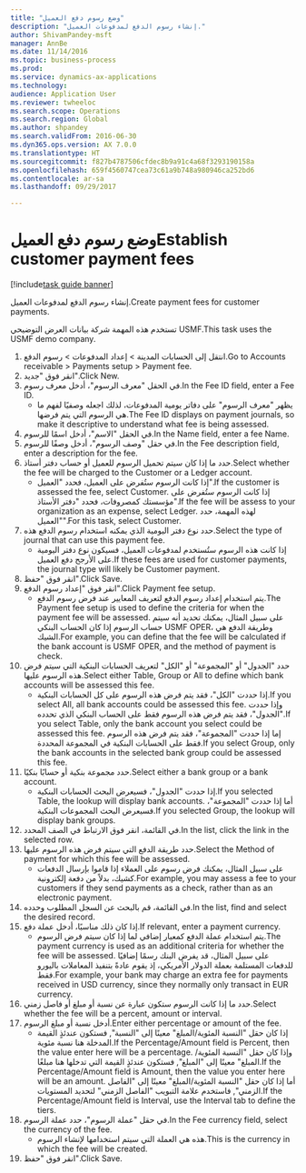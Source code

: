 ```yaml
--- 
title: "‏‫وضع رسوم دفع العميل‬"
description: "إنشاء رسوم الدفع لمدفوعات العميل."
author: ShivamPandey-msft
manager: AnnBe
ms.date: 11/14/2016
ms.topic: business-process
ms.prod: 
ms.service: dynamics-ax-applications
ms.technology: 
audience: Application User
ms.reviewer: twheeloc
ms.search.scope: Operations
ms.search.region: Global
ms.author: shpandey
ms.search.validFrom: 2016-06-30
ms.dyn365.ops.version: AX 7.0.0
ms.translationtype: HT
ms.sourcegitcommit: f827b4787506cfdec8b9a91c4a68f3293190158a
ms.openlocfilehash: 659f4560747cea73c61a9b748a980946ca252bd6
ms.contentlocale: ar-sa
ms.lasthandoff: 09/29/2017

---
```

# <a name="establish-customer-payment-fees"></a><span data-ttu-id="6b5cb-103">‏‫وضع رسوم دفع العميل‬</span><span class="sxs-lookup"><span data-stu-id="6b5cb-103">Establish customer payment fees</span></span>

[!include[task guide banner](../../includes/task-guide-banner.md)]

<span data-ttu-id="6b5cb-104">إنشاء رسوم الدفع لمدفوعات العميل.</span><span class="sxs-lookup"><span data-stu-id="6b5cb-104">Create payment fees for customer payments.</span></span>

<span data-ttu-id="6b5cb-105">تستخدم هذه المهمة شركة بيانات العرض التوضيحي USMF.</span><span class="sxs-lookup"><span data-stu-id="6b5cb-105">This task uses the USMF demo company.</span></span>

1. <span data-ttu-id="6b5cb-106">انتقل إلى الحسابات المدينة > إعداد المدفوعات‬ > رسوم الدفع‬.</span><span class="sxs-lookup"><span data-stu-id="6b5cb-106">Go to Accounts receivable > Payments setup > Payment fee.</span></span>
2. <span data-ttu-id="6b5cb-107">انقر فوق "جديد".</span><span class="sxs-lookup"><span data-stu-id="6b5cb-107">Click New.</span></span>
3. <span data-ttu-id="6b5cb-108">في الحقل "معرف الرسوم"، أدخل معرف رسوم.</span><span class="sxs-lookup"><span data-stu-id="6b5cb-108">In the Fee ID field, enter a Fee ID.</span></span>
    * <span data-ttu-id="6b5cb-109">يظهر "معرف الرسوم" على دفاتر يومية المدفوعات، لذلك اجعله وصفيًا لفهم ما هي الرسوم التي يتم فرضها.</span><span class="sxs-lookup"><span data-stu-id="6b5cb-109">The Fee ID displays on payment journals, so make it descriptive to understand what fee is being assessed.</span></span>  
4. <span data-ttu-id="6b5cb-110">في الحقل "الاسم"، أدخل اسمًا للرسوم.</span><span class="sxs-lookup"><span data-stu-id="6b5cb-110">In the Name field, enter a fee Name.</span></span>
5. <span data-ttu-id="6b5cb-111">في حقل "وصف الرسوم"، أدخل وصفًا للرسوم.</span><span class="sxs-lookup"><span data-stu-id="6b5cb-111">In the Fee description field, enter a description for the fee.</span></span>
6. <span data-ttu-id="6b5cb-112">حدد ما إذا كان سيتم تحميل الرسوم للعميل أو حساب دفتر أستاذ.</span><span class="sxs-lookup"><span data-stu-id="6b5cb-112">Select whether the fee will be charged to the Customer or a Ledger account.</span></span>
    * <span data-ttu-id="6b5cb-113">إذا كانت الرسوم ستُفرض على العميل، فحدد "العميل".</span><span class="sxs-lookup"><span data-stu-id="6b5cb-113">If the customer is assessed the fee, select Customer.</span></span> <span data-ttu-id="6b5cb-114">إذا كانت الرسوم ستُفرض على مؤسستك كمصروفات، فحدد "دفتر الأستاذ‬".</span><span class="sxs-lookup"><span data-stu-id="6b5cb-114">If the fee will be assess to your organization as an expense, select Ledger.</span></span> <span data-ttu-id="6b5cb-115">لهذه المهمة، حدد "العميل".</span><span class="sxs-lookup"><span data-stu-id="6b5cb-115">For this task, select Customer.</span></span>  
7. <span data-ttu-id="6b5cb-116">حدد نوع دفتر اليومية الذي يمكنه استخدام رسوم الدفع هذه.</span><span class="sxs-lookup"><span data-stu-id="6b5cb-116">Select the type of  journal that can use this payment fee.</span></span>
    * <span data-ttu-id="6b5cb-117">إذا كانت هذه الرسوم ستُستخدم لمدفوعات العميل، فسيكون نوع دفتر اليومية على الأرجح دفع العميل‬.</span><span class="sxs-lookup"><span data-stu-id="6b5cb-117">If these fees are used for customer payments, the journal type will likely be Customer payment.</span></span>  
8. <span data-ttu-id="6b5cb-118">انقر فوق "حفظ".</span><span class="sxs-lookup"><span data-stu-id="6b5cb-118">Click Save.</span></span>
9. <span data-ttu-id="6b5cb-119">انقر فوق "إعداد رسوم الدفع‬".</span><span class="sxs-lookup"><span data-stu-id="6b5cb-119">Click Payment fee setup.</span></span>
    * <span data-ttu-id="6b5cb-120">يتم استخدام إعداد رسوم الدفع لتعريف المعايير عند فرض رسوم الدفع.</span><span class="sxs-lookup"><span data-stu-id="6b5cb-120">The Payment fee setup is used to define the criteria for when the payment fee will be assessed.</span></span>  <span data-ttu-id="6b5cb-121">على سبيل المثال، يمكنك تحديد أنه سيتم حساب الرسوم إذا كان الحساب البنكي USMF OPER، وطريقة الدفع هي الشيك.</span><span class="sxs-lookup"><span data-stu-id="6b5cb-121">For example, you can define that the fee will be calculated if the bank account is USMF OPER, and the method of payment is check.</span></span>  
10. <span data-ttu-id="6b5cb-122">حدد "الجدول" أو "المجموعة" أو "الكل" لتعريف الحسابات البنكية التي سيتم فرض هذه الرسوم عليها.</span><span class="sxs-lookup"><span data-stu-id="6b5cb-122">Select either Table, Group or All to define which bank accounts will be assessed this fee.</span></span>
    * <span data-ttu-id="6b5cb-123">إذا حددت "الكل"، فقد يتم فرض هذه الرسوم على كل الحسابات البنكية.</span><span class="sxs-lookup"><span data-stu-id="6b5cb-123">If you select All, all bank accounts could be assessed this fee.</span></span>  <span data-ttu-id="6b5cb-124">وإذا حددت "الجدول"، فقد يتم فرض هذه الرسوم فقط على الحساب البنكي الذي تحدده.</span><span class="sxs-lookup"><span data-stu-id="6b5cb-124">If you select Table, only the bank account you select could be assessed this fee.</span></span> <span data-ttu-id="6b5cb-125">إما إذا حددت "المجموعة‬"، فقد يتم فرض هذه الرسوم فقط على الحسابات البنكية في المجموعة المحددة.</span><span class="sxs-lookup"><span data-stu-id="6b5cb-125">If you select Group, only the bank accounts in the selected bank group could be assessed this fee.</span></span>  
11. <span data-ttu-id="6b5cb-126">حدد مجموعة بنكية أو حسابًا بنكيًا.</span><span class="sxs-lookup"><span data-stu-id="6b5cb-126">Select either a bank group or a bank account.</span></span>
    * <span data-ttu-id="6b5cb-127">إذا حددت "الجدول"، فسيعرض البحث الحسابات البنكية.</span><span class="sxs-lookup"><span data-stu-id="6b5cb-127">If you selected Table, the lookup will display bank accounts.</span></span> <span data-ttu-id="6b5cb-128">أما إذا حددت "المجموعة"، فسيعرض البحث المجموعات البنكية.</span><span class="sxs-lookup"><span data-stu-id="6b5cb-128">If you selected Group, the lookup will display bank groups.</span></span>  
12. <span data-ttu-id="6b5cb-129">في القائمة، انقر فوق الارتباط في الصف المحدد.</span><span class="sxs-lookup"><span data-stu-id="6b5cb-129">In the list, click the link in the selected row.</span></span>
13. <span data-ttu-id="6b5cb-130">حدد طريقة الدفع التي سيتم فرض هذه الرسوم عليها.</span><span class="sxs-lookup"><span data-stu-id="6b5cb-130">Select the Method of payment for which this fee will be assessed.</span></span>
    * <span data-ttu-id="6b5cb-131">على سبيل المثال، يمكنك فرض رسوم على العملاء إذا قاموا بإرسال الدفعات كشيك، بدلاً من دفعة إلكترونية.</span><span class="sxs-lookup"><span data-stu-id="6b5cb-131">For example, you may assess a fee to your customers if they send payments as a check, rather than as an electronic payment.</span></span>  
14. <span data-ttu-id="6b5cb-132">في القائمة، قم بالبحث عن السجل المطلوب وحدده.</span><span class="sxs-lookup"><span data-stu-id="6b5cb-132">In the list, find and select the desired record.</span></span>
15. <span data-ttu-id="6b5cb-133">إذا كان ذلك مناسبًا، أدخل عملة دفع.</span><span class="sxs-lookup"><span data-stu-id="6b5cb-133">If relevant, enter a payment currency.</span></span>
    * <span data-ttu-id="6b5cb-134">يتم استخدام عملة الدفع كمعيار إضافي لما إذا كان سيتم فرض الرسوم.</span><span class="sxs-lookup"><span data-stu-id="6b5cb-134">The payment currency is used as an additional criteria for whether the fee will be assessed.</span></span>  <span data-ttu-id="6b5cb-135">على سبيل المثال، قد يفرض البنك رسمًا إضافيًا للدفعات المستلمة بعملة الدولار الأمريكي، إذ يقوم عادةً بتنفيذ المعاملات باليورو فقط.</span><span class="sxs-lookup"><span data-stu-id="6b5cb-135">For example, your bank may charge an extra fee for payments received in USD currency, since they normally only transact in EUR currency.</span></span>  
16. <span data-ttu-id="6b5cb-136">حدد ما إذا كانت الرسوم ستكون عبارة عن نسبة أو مبلغ أو فاصل زمني.</span><span class="sxs-lookup"><span data-stu-id="6b5cb-136">Select whether the fee will be a percent, amount or interval.</span></span>
17. <span data-ttu-id="6b5cb-137">أدخل نسبة أو مبلغ الرسوم.</span><span class="sxs-lookup"><span data-stu-id="6b5cb-137">Enter either percentage or amount of the fee.</span></span>
    * <span data-ttu-id="6b5cb-138">إذا كان حقل "النسبة المئوية/المبلغ" معينًا إلى "النسبة‬", فستكون عندئذٍ القيمة المدخلة هنا نسبة مئوية.</span><span class="sxs-lookup"><span data-stu-id="6b5cb-138">If the Percentage/Amount field is Percent, then the value enter here will be a percentage.</span></span> <span data-ttu-id="6b5cb-139">وإذا كان حقل "النسبة المئوية/المبلغ" معينًا إلى "المبلغ", فستكون عندئذٍ القيمة التي تدخلها هنا مبلغًا.</span><span class="sxs-lookup"><span data-stu-id="6b5cb-139">If the Percentage/Amount field is Amount, then the value you enter here will be an amount.</span></span> <span data-ttu-id="6b5cb-140">أما إذا كان حقل "النسبة المئوية/المبلغ" معينًا إلى "الفاصل الزمني‬", فاستخدم علامة التبويب "الفاصل الزمني‬" لتحديد المستويات.</span><span class="sxs-lookup"><span data-stu-id="6b5cb-140">If the Percentage/Amount field is Interval, use the Interval tab to define the tiers.</span></span>  
18. <span data-ttu-id="6b5cb-141">في حقل "عملة الرسوم"، حدد عملة الرسوم.</span><span class="sxs-lookup"><span data-stu-id="6b5cb-141">In the Fee currency field, select the currency of the fee.</span></span>
    * <span data-ttu-id="6b5cb-142">هذه هي العملة التي سيتم استخدامها لإنشاء الرسوم.</span><span class="sxs-lookup"><span data-stu-id="6b5cb-142">This is the currency in which the fee will be created.</span></span>  
19. <span data-ttu-id="6b5cb-143">انقر فوق "حفظ".</span><span class="sxs-lookup"><span data-stu-id="6b5cb-143">Click Save.</span></span>


